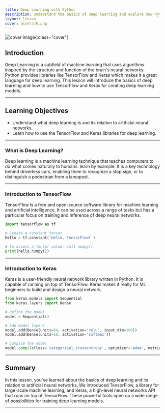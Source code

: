 ```yaml
---
title: Deep Learning with Python
description: Understand the basics of deep learning and explore how Python's TensorFlow and Keras libraries can be used for creating deep learning models.
layout: lesson
cover: assets/6.png
---
```


![cover image]({{page.cover}}){:class="cover"}

## Introduction

Deep Learning is a subfield of machine learning that uses algorithms inspired by the structure and function of the brain's neural networks. Python provides libraries like TensorFlow and Keras which makes it a great language for deep learning. This lesson will introduce the basics of deep learning and how to use TensorFlow and Keras for creating deep learning models.

---

## Learning Objectives

- Understand what deep learning is and its relation to artificial neural networks.
- Learn how to use the TensorFlow and Keras libraries for deep learning.

---

### What is Deep Learning?

Deep learning is a machine learning technique that teaches computers to do what comes naturally to humans: learn by example. It is a key technology behind driverless cars, enabling them to recognize a stop sign, or to distinguish a pedestrian from a lamppost.

---

### Introduction to TensorFlow

TensorFlow is a free and open-source software library for machine learning and artificial intelligence. It can be used across a range of tasks but has a particular focus on training and inference of deep neural networks.

```python
import tensorflow as tf

# Create a constant tensor
hello = tf.constant('Hello, TensorFlow!')

# To access a Tensor value, call numpy().
print(hello.numpy())
```

---

### Introduction to Keras

Keras is a user-friendly neural network library written in Python. It is capable of running on top of TensorFlow. Keras makes it really for ML beginners to build and design a neural network.

```python
from keras.models import Sequential
from keras.layers import Dense

# Define the model
model = Sequential()

# Add model layers
model.add(Dense(units=64, activation='relu', input_dim=100))
model.add(Dense(units=10, activation='softmax'))

# Compile the model
model.compile(loss='categorical_crossentropy', optimizer='adam', metrics=['accuracy'])
```

---

## Summary

In this lesson, you've learned about the basics of deep learning and its relation to artificial neural networks. We introduced TensorFlow, a library for large-scale machine learning, and Keras, a high-level neural networks API that runs on top of TensorFlow. These powerful tools open up a wide range of possibilities for training deep learning models.

---
